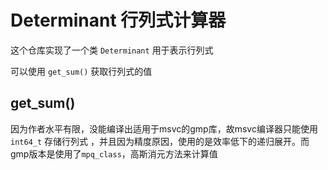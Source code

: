 # Determinant 行列式计算器

这个仓库实现了一个类 `Determinant` 用于表示行列式

可以使用 `get_sum()` 获取行列式的值

## get_sum()

因为作者水平有限，没能编译出适用于msvc的gmp库，故msvc编译器只能使用`int64_t` 存储行列式
，并且因为精度原因，使用的是效率低下的递归展开。而gmp版本是使用了`mpq_class`，高斯消元方法来计算值
